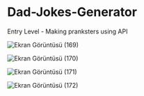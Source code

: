# Dad-Jokes-Generator

Entry Level - Making pranksters using API

![Ekran Görüntüsü (169)](https://user-images.githubusercontent.com/121855406/215101725-5e1d0de9-0a10-40db-83d0-c2dac7cf869d.png)

![Ekran Görüntüsü (170)](https://user-images.githubusercontent.com/121855406/215101729-20345192-9701-4be3-8d97-bfaaf927532f.png)

![Ekran Görüntüsü (171)](https://user-images.githubusercontent.com/121855406/215101740-11ed23bf-35b0-406d-8856-8a6df210180e.png)

![Ekran Görüntüsü (172)](https://user-images.githubusercontent.com/121855406/215101745-981124f4-cab8-4d97-8b01-f0b8e8317003.png)
